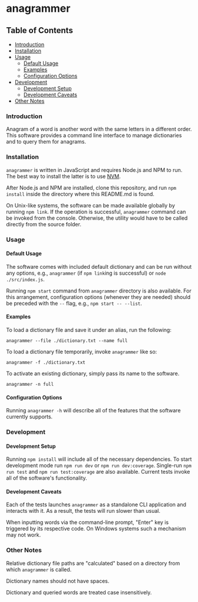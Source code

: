 # anagrammer

## Table of Contents

* [Introduction](#introduction)
* [Installation](#installation)
* [Usage](#usage)
  * [Default Usage](#default-usage)
  * [Examples](#examples)
  * [Configuration Options](#configuration-options)
* [Development](#development)
  * [Development Setup](#development-setup)
  * [Development Caveats](#development-caveats)
* [Other Notes](#other-notes)

### Introduction

Anagram of a word is another word with the same letters in a different order.  This
software provides a command line interface to manage dictionaries and to query them
for anagrams.

### Installation

`anagrammer` is written in JavaScript and requires Node.js and NPM to run.  The best way
to install the latter is to use [NVM](https://github.com/nvm-sh/nvm#installing-and-updating).

After Node.js and NPM are installed, clone this repository, and run `npm install` inside the
directory where this README.md is found.

On Unix-like systems, the software can be made available globally by running `npm link`.
If the operation is successful, `anagrammer` command can be invoked from the console.
Otherwise, the utility would have to be called directly from the source folder.

### Usage

#### Default Usage

The software comes with included default dictionary and can be run without any options,
e.g., `anagrammer` (if `npm link`ing is successful) or `node ./src/index.js`.

Running `npm start` command from `anagrammer` directory is also available.  For this
arrangement, configuration options (whenever they are needed) should be preceded with
the `--` flag, e.g., `npm start -- --list`.

#### Examples

To load a dictionary file and save it under an alias, run the following:

```
anagrammer --file ./dictionary.txt --name full
```

To load a dictionary file temporarily, invoke `anagrammer` like so:

```
anagrammer -f ./dictionary.txt
```

To activate an existing dictionary, simply pass its name to the software.

```
anagrammer -n full
```

#### Configuration Options

Running `anagrammer -h` will describe all of the features that the software currently
supports.

### Development

#### Development Setup

Running `npm install` will include all of the necessary dependencies.  To start development
mode run `npm run dev` or `npm run dev:coverage`.  Single-run `npm run test` and `npm run test:coverage`
are also available.  Current tests invoke all of the software's functionality.

#### Development Caveats

Each of the tests launches `anagrammer` as a standalone CLI application and interacts with it.
As a result, the tests will run slower than usual.

When inputting words via the command-line prompt, "Enter" key is triggered by its respective code.
On Windows systems such a mechanism may not work.

### Other Notes

Relative dictionary file paths are "calculated" based on a directory from which `anagrammer`
is called.

Dictionary names should not have spaces.

Dictionary and queried words are treated case insensitively.
